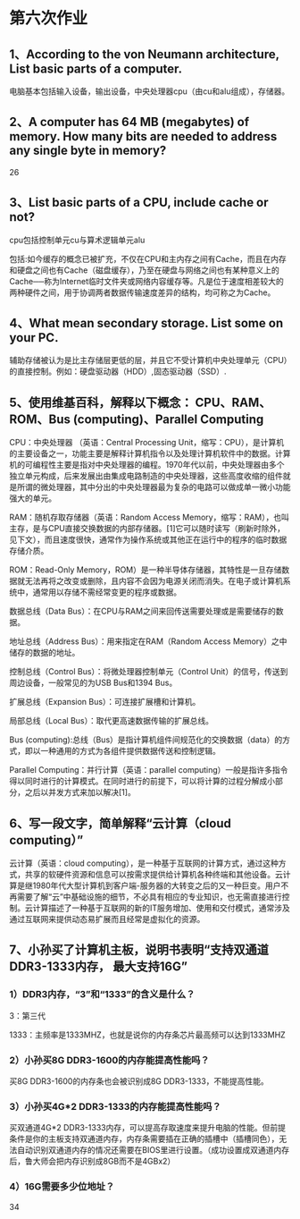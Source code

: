 # 第六次作业

## 1、According to the von Neumann architecture, List basic parts of a computer. 

电脑基本包括输入设备，输出设备，中央处理器cpu（由cu和alu组成），存储器。

## 2、A computer has 64 MB (megabytes) of memory. How many bits are needed to address any single byte in memory? 

26

## 3、List basic parts of a CPU, include cache or not? 

cpu包括控制单元cu与算术逻辑单元alu

包括:如今缓存的概念已被扩充，不仅在CPU和主内存之间有Cache，而且在内存和硬盘之间也有Cache（磁盘缓存），乃至在硬盘与网络之间也有某种意义上的Cache──称为Internet临时文件夹或网络内容缓存等。凡是位于速度相差较大的两种硬件之间，用于协调两者数据传输速度差异的结构，均可称之为Cache。

## 4、What mean secondary storage. List some on your PC. 

辅助存储被认为是比主存储层更低的层，并且它不受计算机中央处理单元（CPU）的直接控制。例如：硬盘驱动器（HDD）,固态驱动器（SSD）.

## 5、使用维基百科，解释以下概念： CPU、RAM、ROM、Bus (computing)、Parallel Computing 

CPU：中央处理器 （英语：Central Processing Unit，缩写：CPU），是计算机的主要设备之一，功能主要是解释计算机指令以及处理计算机软件中的数据。计算机的可编程性主要是指对中央处理器的编程。1970年代以前，中央处理器由多个独立单元构成，后来发展出由集成电路制造的中央处理器，这些高度收缩的组件就是所谓的微处理器，其中分出的中央处理器最为复杂的电路可以做成单一微小功能强大的单元。

RAM：随机存取存储器（英语：Random Access Memory，缩写：RAM），也叫主存，是与CPU直接交换数据的内部存储器。[1]它可以随时读写（刷新时除外，见下文），而且速度很快，通常作为操作系统或其他正在运行中的程序的临时数据存储介质。

ROM：Read-Only Memory，ROM）是一种半导体存储器，其特性是一旦存储数据就无法再将之改变或删除，且内容不会因为电源关闭而消失。在电子或计算机系统中，通常用以存储不需经常变更的程序或数据。 


数据总线（Data Bus）：在CPU与RAM之间来回传送需要处理或是需要储存的数据。

地址总线（Address Bus）：用来指定在RAM（Random Access Memory）之中储存的数据的地址。

控制总线（Control Bus）：将微处理器控制单元（Control Unit）的信号，传送到周边设备，一般常见的为USB Bus和1394 Bus。

扩展总线（Expansion Bus）：可连接扩展槽和计算机。

局部总线（Local Bus）：取代更高速数据传输的扩展总线。

Bus (computing):总线（Bus）是指计算机组件间规范化的交换数据（data）的方式，即以一种通用的方式为各组件提供数据传送和控制逻辑。

Parallel Computing：并行计算（英语：parallel computing）一般是指许多指令得以同时进行的计算模式。在同时进行的前提下，可以将计算的过程分解成小部分，之后以并发方式来加以解决[1]。

## 6、写一段文字，简单解释“云计算（cloud computing）”


云计算（英语：cloud computing），是一种基于互联网的计算方式，通过这种方式，共享的软硬件资源和信息可以按需求提供给计算机各种终端和其他设备。云计算是继1980年代大型计算机到客户端-服务器的大转变之后的又一种巨变。用户不再需要了解“云”中基础设施的细节，不必具有相应的专业知识，也无需直接进行控制。云计算描述了一种基于互联网的新的IT服务增加、使用和交付模式，通常涉及通过互联网来提供动态易扩展而且经常是虚拟化的资源。

## 7、小孙买了计算机主板，说明书表明“支持双通道DDR3-1333内存， 最大支持16G” 

### 1）DDR3内存，“3”和“1333”的含义是什么？ 

3：第三代

1333：主频率是1333MHZ，也就是说你的内存条芯片最高频可以达到1333MHZ

### 2）小孙买8G DDR3-1600的内存能提高性能吗？

买8G DDR3-1600的内存条也会被识别成8G DDR3-1333，不能提高性能。

### 3）小孙买4G*2 DDR3-1333的内存能提高性能吗？ 

买双通道4G*2 DDR3-1333内存，可以提高存取速度来提升电脑的性能。但前提条件是你的主板支持双通道内存，内存条需要插在正确的插槽中（插槽同色），无法自动识别双通道内存的情况还需要在BIOS里进行设置。（成功设置成双通道内存后，鲁大师会把内存识别成8GB而不是4GBx2）

### 4）16G需要多少位地址？ 

34